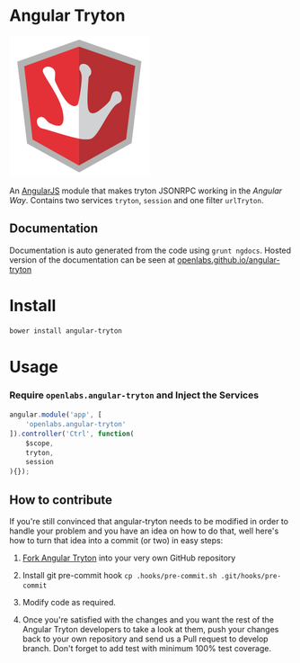 Angular Tryton
==============

![](example/images/ng-tryton-logo.png)

An [AngularJS](https://github.com/angular/angular.js) module that makes tryton JSONRPC working in the *Angular Way*. Contains two services `tryton`, `session` and one filter `urlTryton`.


Documentation
-------------

Documentation is auto generated from the code using `grunt ngdocs`.
Hosted version of the documentation can be seen at [openlabs.github.io/angular-tryton](http://openlabs.github.io/angular-tryton/)

Install
=======

```bash
bower install angular-tryton
```

Usage
=====

### Require `openlabs.angular-tryton` and Inject the Services

```javascript
angular.module('app', [
    'openlabs.angular-tryton'
]).controller('Ctrl', function(
    $scope,
    tryton,
	session
){});
```


How to contribute
-----------------

If you're still convinced that angular-tryton needs to be modified in order to handle your problem and you have an idea on how to do that, well here's how to turn that idea into a commit (or two) in easy steps:

1. [Fork Angular Tryton](http://github.com/openlabs/angular-tryton) into your very own GitHub repository

2. Install git pre-commit hook `cp .hooks/pre-commit.sh .git/hooks/pre-commit`

3. Modify code as required.

2. Once you're satisfied with the changes and you want the rest of the Angular Tryton developers to take a look at them, push your changes back to your own repository and send us a Pull request to develop branch. Don't forget to add test with minimum 100% test coverage.
